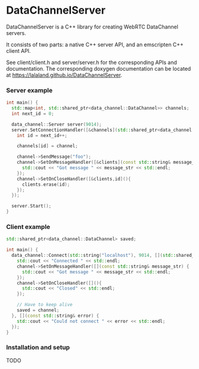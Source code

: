 DataChannelServer
============


DataChannelServer is a C++ library for creating WebRTC DataChannel servers.

It consists of two parts: a native C++ server API, and an emscripten C++ client API.

See client/client.h and server/server.h for the corresponding APIs and documentation.
The corresponding doxygen documentation can be located at https://lalaland.github.io/DataChannelServer.

### Server example

```cpp
int main() {
  std::map<int, std::shared_ptr<data_channel::DataChannel>> channels;
  int next_id = 0;

  data_channel::Server server(9014);
  server.SetConnectionHandler([&channels](std::shared_ptr<data_channel::DataChannel> channel) {
    int id = next_id++;

    channels[id] = channel;

    channel->SendMessage("foo");
    channel->SetOnMessageHandler([&clients](const std::string& message_str) {
      std::cout << "Got message " << message_str << std::endl;
    });
    channel->SetOnCloseHandler([&clients,id](){
      clients.erase(id);
    });
  });

  server.Start();
}
```

### Client example

```cpp
std::shared_ptr<data_channel::DataChannel> saved;

int main() {
  data_channel::Connect(std::string("localhost"), 9014, [](std::shared_ptr<data_channel::DataChannel> channel) {
    std::cout << "Connected " << std::endl;
    channel->SetOnMessageHandler([](const std::string& message_str) {
      std::cout << "Got message " << message_str << std::endl;
    });
    channel->SetOnCloseHandler([](){
      std::cout << "Closed" << std::endl;
    });

    // Have to keep alive
    saved = channel;
  }, [](const std::string& error) {
    std::cout << "Could not connect " << error << std::endl;
  });
}
```

### Installation and setup

TODO